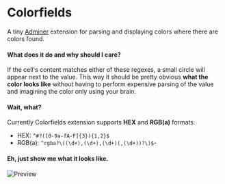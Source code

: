 # Colorfields

A tiny [Adminer](https://www.adminer.org/) extension for parsing and displaying colors where there are colors found.

#### What does it do and why should I care?

If the cell's content matches either of these regexes, a small circle will appear next to the value. This way it should be pretty obvious **what the color looks like** without having to perform expensive parsing of the value and imagining the color only using your brain.

#### Wait, what?

Currently Colorfields extension supports **HEX** and **RGB(a)** formats. 
- HEX: `^#?([0-9a-fA-F]{3}){1,2}$`
- RGB(a): `^rgba?\((\d+),(\d+),(\d+)(,(\d+))?\)$`- 

#### Eh, just show me what it looks like.
![Preview](http://i.imgur.com/CyS2ncP.png)
